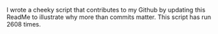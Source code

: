 I wrote a cheeky script that contributes to my Github by updating this ReadMe to illustrate why more than commits matter. This script has run 2608 times.